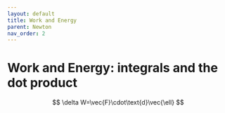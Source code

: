 ```yaml
---
layout: default
title: Work and Energy
parent: Newton
nav_order: 2
---
```

# Work and Energy: integrals and the dot product

$$
\delta W=\vec{F}\cdot\text{d}\vec{\ell}
$$
